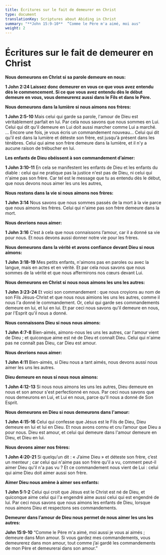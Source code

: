 ```yaml
---
title: Écritures sur le fait de demeurer en Christ
type: document
translationKey: Scriptures about Abiding in Christ
summary: "**John 15:9-10**  “Comme le Père m'a aimé, moi aus"
weight: 2
---
```

# Écritures sur le fait de demeurer en Christ

**Nous demeurons en Christ si sa parole demeure en nous:**

**1 John 2:24 Laissez donc demeurer en vous ce que vous avez entendu dès le commencement. Si ce que vous avez entendu dès le début demeure en vous, vous demeurerez aussi dans le Fils et dans le Père.**

**Nous demeurons dans la lumière si nous aimons nos frères:**

**1 John 2:5-10**  Mais celui qui garde sa parole, l'amour de Dieu est véritablement parfait en lui. Par cela nous savons que nous sommes en Lui. Celui qui dit qu'il demeure en Lui doit aussi marcher comme Lui a marché. … Encore une fois, je vous écris un commandement nouveau… Celui qui dit qu'il est dans la lumière et déteste son frère, est jusqu'à présent dans les ténèbres. Celui qui aime son frère demeure dans la lumière, et il n'y a aucune raison de trébucher en lui.

**Les enfants de Dieu obéissent à son commandement d’aimer:**

**1 John 3:10-11**  En cela se manifestent les enfants de Dieu et les enfants du diable : celui qui ne pratique pas la justice n'est pas de Dieu, ni celui qui n'aime pas son frère. Car tel est le message que tu as entendu dès le début, que nous devons nous aimer les uns les autres,

**Nous restons dans la vie si nous aimons nos frères:**

**1 John 3:14**  Nous savons que nous sommes passés de la mort à la vie parce que nous aimons les frères. Celui qui n'aime pas son frère demeure dans la mort.

**Nous devrions nous aimer:**

**1 John 3:16**  C’est à cela que nous connaissons l’amour, car il a donné sa vie pour nous. Et nous devons aussi donner notre vie pour les frères.

**Nous demeurons dans la vérité et avons confiance devant Dieu si nous aimons:**

**1 John 3:18-19**  Mes petits enfants, n'aimons pas en paroles ou avec la langue, mais en actes et en vérité. Et par cela nous savons que nous sommes de la vérité et que nous affermirons nos cœurs devant Lui.

**Nous demeurons en Christ si nous nous aimons les uns les autres:**

**1 John 3:23-24**  Et voici son commandement : que nous croyions au nom de son Fils Jésus-Christ et que nous nous aimions les uns les autres, comme il nous l'a donné le commandement. Or, celui qui garde ses commandements demeure en lui, et lui en lui. Et par ceci nous savons qu'il demeure en nous, par l'Esprit qu'il nous a donné.

**Nous connaissons Dieu si nous nous aimons:**

**1 John 4:7-8**  Bien-aimés, aimons-nous les uns les autres, car l'amour vient de Dieu ; et quiconque aime est né de Dieu et connaît Dieu. Celui qui n'aime pas ne connaît pas Dieu, car Dieu est amour.

**Nous devrions nous aimer:**

**1 John 4:11**  Bien-aimés, si Dieu nous a tant aimés, nous devons aussi nous aimer les uns les autres.

**Dieu demeure en nous si nous nous aimons:**

**1 John 4:12-13** Si nous nous aimons les uns les autres, Dieu demeure en nous et son amour s'est perfectionné en nous. Par ceci nous savons que nous demeurons en Lui, et Lui en nous, parce qu'Il nous a donné de Son Esprit.

**Nous demeurons en Dieu si nous demeurons dans l'amour:**

**1 John 4:15-16**  Celui qui confesse que Jésus est le Fils de Dieu, Dieu demeure en lui et lui en Dieu. Et nous avons connu et cru l’amour que Dieu a pour nous. Dieu est amour, et celui qui demeure dans l'amour demeure en Dieu, et Dieu en lui.

**Nous devons aimer nos frères:**

**1 John 4:20-21**  Si quelqu’un dit : « J’aime Dieu » et déteste son frère, c’est un menteur ; car celui qui n'aime pas son frère qu'il a vu, comment peut-il aimer Dieu qu'il n'a pas vu ? Et ce commandement nous vient de Lui : celui qui aime Dieu doit aimer aussi son frère.

**Aimer Dieu nous amène à aimer ses enfants:**

**1 John 5:1-2**  Celui qui croit que Jésus est le Christ est né de Dieu, et quiconque aime celui qui l'a engendré aime aussi celui qui est engendré de lui. Par ceci nous savons que nous aimons les enfants de Dieu, lorsque nous aimons Dieu et respectons ses commandements.

**Demeurer dans l’amour de Dieu nous permet de nous aimer les uns les autres:**

**John 15:9-10**  “Comme le Père m'a aimé, moi aussi je vous ai aimés ; demeure dans Mon amour. Si vous gardez mes commandements, vous demeurerez dans mon amour, tout comme j’ai gardé les commandements de mon Père et demeurerai dans son amour.”
